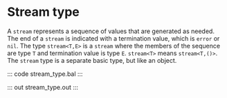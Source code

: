 # Stream type

A `stream` represents a sequence of values that are generated as needed. The end of a `stream` is indicated with a termination value, which is `error` or `nil`. The type `stream<T,E>` is a `stream` where the members of the sequence are type `T` and termination value is type `E`. `stream<T>` means `stream<T,()>`. The `stream` type is a separate basic type, but like an object.

::: code stream_type.bal :::

::: out stream_type.out :::